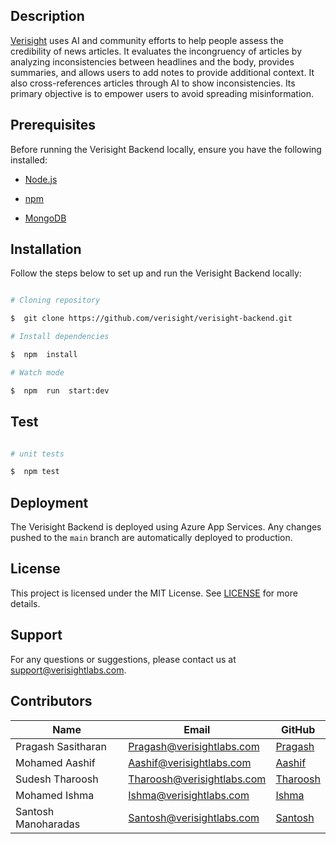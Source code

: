 ## Description

[Verisight](https://verisightlabs.com/) uses AI and community efforts to help people assess the credibility of news articles. It evaluates the incongruency of articles by analyzing inconsistencies between headlines and the body, provides summaries, and allows users to add notes to provide additional context. It also cross-references articles through AI to show inconsistencies. Its primary objective is to empower users to avoid spreading misinformation.

## Prerequisites

Before running the Verisight Backend locally, ensure you have the following installed:

- [Node.js](https://nodejs.org/en/download/)

- [npm](https://www.npmjs.com/get-npm)

- [MongoDB](https://www.mongodb.com/try/download/community)

## Installation

Follow the steps below to set up and run the Verisight Backend locally:

```bash

# Cloning repository

$  git clone https://github.com/verisight/verisight-backend.git

# Install dependencies

$  npm  install

# Watch mode

$  npm  run  start:dev

```

## Test

```bash

# unit tests

$  npm test

```

## Deployment

The Verisight Backend is deployed using Azure App Services. Any changes pushed to the `main` branch are automatically deployed to production.

## License

This project is licensed under the MIT License. See [LICENSE](https://github.com/verisight/Verisight-Backend/blob/b220d61c0d54d194e3e1197b89d5b3b962966e13/LICENSE) for more details.

## Support

For any questions or suggestions, please contact us at support@verisightlabs.com.

## Contributors

| Name                | Email                      | GitHub                                        |
| ------------------- | -------------------------- | --------------------------------------------- |
| Pragash Sasitharan  | Pragash@verisightlabs.com  | [Pragash](https://github.com/PPT1001)         |
| Mohamed Aashif      | Aashif@verisightlabs.com   | [Aashif](https://github.com/aashif-m)         |
| Sudesh Tharoosh     | Tharoosh@verisightlabs.com | [Tharoosh](https://github.com/SudeshTharoosh) |
| Mohamed Ishma       | Ishma@verisightlabs.com    | [Ishma](https://github.com/ishmaifan)         |
| Santosh Manoharadas | Santosh@verisightlabs.com  | [Santosh](https://github.com/MS1145)          |
